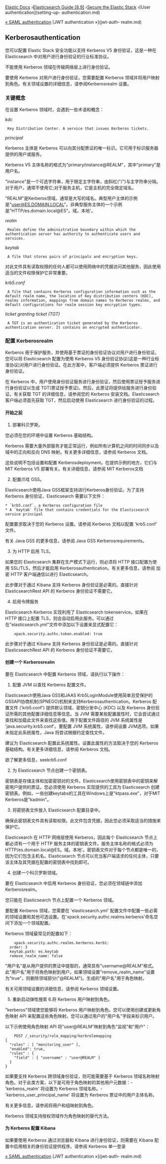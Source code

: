 

[Elastic Docs](/guide/) ›[Elasticsearch Guide [8.9]](index.md) ›[Secure the
Elastic Stack](secure-cluster.md) ›[User authentication](setting-up-
authentication.md)

[« SAML authentication](saml-realm.md) [JWT authentication »](jwt-auth-
realm.md)

## Kerberosauthentication

您可以配置 Elastic Stack 安全功能以支持 Kerberos V5 身份验证，这是一种在 Elasticsearch 中对用户进行身份验证的行业标准协议。

不能使用 Kerberos 领域在传输网络层上进行身份验证。

要使用 Kerberos 对用户进行身份验证，您需要配置 Kerberos 领域并将用户映射到角色。有关领域设置的详细信息，请参阅Kerberosrealm 设置。

### 关键概念

在设置 Kerberos 领域时，会遇到一些术语和概念：

_kdc_

     Key Distribution Center. A service that issues Kerberos tickets. 
_principal_

    

Kerberos 主体是 Kerberos 可以向其分配票证的唯一标识。它可用于标识服务器提供的用户或服务。

Kerberos V5 主体名称的格式为"primary/instance@REALM"，其中"primary"是用户名。

"instance"是一个可选字符串，用于限定主字符串，由斜杠("/")与主字符串分隔。对于用户，通常不使用它;对于服务主机，它是主机的完全限定域名。

"REALM"是Kerberos领域。通常是大写的域名。典型用户主体的示例是"user@ES.DOMAIN.LOCAL"。非典型服务主体的一个示例是"HTTP/es.domain.local@ES"。域。本地'。

_realm_

     Realms define the administrative boundary within which the authentication server has authority to authenticate users and services. 
_keytab_

     A file that stores pairs of principals and encryption keys. 

对此文件具有读取权限的任何人都可以使用网络中的凭据访问其他服务，因此使用适当的文件权限保护它非常重要。

_krb5.conf_

     A file that contains Kerberos configuration information such as the default realm name, the location of Key distribution centers (KDC), realms information, mappings from domain names to Kerberos realms, and default configurations for realm session key encryption types. 
_ticket granting ticket (TGT)_

     A TGT is an authentication ticket generated by the Kerberos authentication server. It contains an encrypted authenticator. 

### 配置 Kerberosrealm

Kerberos 用于保护服务，并使用基于票证的身份验证协议对用户进行身份验证。您可以将 Elasticsearch 配置为使用 Kerberos V5 身份验证协议(这是一种行业标准协议)对用户进行身份验证。在此方案中，客户端必须提供 Kerberos 票证进行身份验证。

在 Kerberos 中，用户使用身份验证服务进行身份验证，然后使用票证授予服务进行身份验证以生成 TGT(票证授予票证)。然后，此票证将提供给服务进行身份验证。有关获取 TGT 的详细信息，请参阅您的 Kerberos 安装文档。Elasticsearch 客户端必须首先获取 TGT，然后启动使用 Elasticsearch 进行身份验证的过程。

#### 开始之前

1. 部署科贝罗斯。

您必须在您的环境中设置 Kerberos 基础结构。

Kerberos 需要大量外部服务才能正常运行，例如所有计算机之间的时间同步以及域中的正向和反向 DNS 映射。有关更多详细信息，请参阅 Kerberos 文档。

这些说明不包括设置和配置 Kerberosdeployment。在提供示例的地方，它们与 MIT Kerberos V5 部署有关。有关详细信息，请参阅 MIT Kerberos文档

2. 配置爪哇 GSS。

Elasticsearch使用Java GSS框架支持进行Kerberos身份验证。为了支持 Kerberos 身份验证，Elasticsearch 需要以下文件：

    * `krb5.conf`, a Kerberos configuration file 
    * A `keytab` file that contains credentials for the Elasticsearch service principal 

配置要求取决于您的 Kerberos 设置。请参阅 Kerberos 文档以配置 'krb5.conf' 文件。

有关 Java GSS 的更多信息，请参阅 Java GSS Kerberosrequirements。

3. 为 HTTP 启用 TLS。

如果您的 Elasticsearch 集群在生产模式下运行，则必须将 HTTP 接口配置为使用 SSL/TLS，然后才能启用 Kerberosauthentication。有关更多信息，请参阅 加密 HTTP 客户端通信以进行 Elasticsearch。

此步骤对于通过 Kibana 支持 Kerberos 身份验证是必需的。直接针对 ElasticsearchRest API 的 Kerberos 身份验证不需要它。

4. 启用令牌服务

Elasticsearch Kerberos 实现利用了 Elasticsearch tokenservice。如果在 HTTP 接口上配置 TLS，则会自动启用此服务。可以通过在"elasticsearch.yml"文件中添加以下设置来显式配置它：

    
        xpack.security.authc.token.enabled: true

此步骤对于通过 Kibana 支持 Kerberos 身份验证是必需的。直接针对 ElasticsearchRest API 的 Kerberos 身份验证不需要它。

#### 创建一个 Kerberosrealm

要在 Elasticsearch 中配置 Kerberos 领域，请执行以下操作：

1. 配置 JVM 以查找 Kerberos 配置文件。

Elasticsearch使用Java GSS和JAAS Krb5LoginModule使用简单且受保护的GSSAPI协商机制(SPNEGO)机制来支持Kerberosauthentication。Kerberos 配置文件 ('krb5.conf') 提供默认领域、密钥分发中心 (KDC) 以及 Kerberos 身份验证所需的其他配置详细信息等信息。当 JVM 需要某些配置属性时，它会尝试通过查找和加载此文件来查找这些值。用于配置文件路径的 JVM 系统属性是 'java.security.krb5.conf'。要配置 JVM 系统属性，请参阅设置 JVM选项。如果未指定此系统属性，Java 将尝试根据约定查找文件。

建议为 Elasticsearch 配置此系统属性。设置此属性的方法取决于您的 Kerberos 基础结构。有关更多详细信息，请参阅 Kerberos 文档。

欲了解更多信息，seekrb5.conf

2. 为 Elasticsearch 节点创建一个密钥表。

密钥表是存储主体和加密密钥对的文件。Elasticsearch使用密钥表中的密钥来解密用户提供的票证。您必须使用 Kerberos 实现提供的工具为 Elasticsearch 创建密钥表。例如，一些创建keytabs的工具在Windows上是"ktpass.exe"，对于MIT Kerberos是"kadmin"。

3. 将密钥表文件放入 Elasticsearch 配置目录中。

确保此密钥表文件具有读取权限。此文件包含凭据，因此您必须采取适当的措施来保护它。

Elasticsearch 在 HTTP 网络层使用 Kerberos，因此每个 Elasticsearch 节点上都必须有一个用于 HTTP 服务主体的密钥表文件。服务主体名称的格式必须为 HTTP/es.domain.local@ES。域。本地'。密钥表文件对于每个节点都是唯一的，因为它们包含主机名。Elasticsearch 节点可以充当客户端请求的任何主体，只要该主体及其凭据在配置的密钥表中找到即可。

4. 创建一个科贝罗斯领域。

要在 Elasticsearch 中启用 Kerberos 身份验证，您必须在领域链中添加 Kerberosrealm。

您只能在 Elasticsearch 节点上配置一个 Kerberos 领域。

要配置 Kerberos 领域，您需要在 'elasticsearch.yml' 配置文件中配置一些必需的领域设置和其他可选设置。在'xpack.security.authc.realms.kerberos'命名空间下添加一个领域配置。

Kerberos 领域最常见的配置如下：

    
        xpack.security.authc.realms.kerberos.kerb1:
      order: 3
      keytab.path: es.keytab
      remove_realm_name: false

"用户名"是从用户提供的票证中提取的，通常具有"username@REALM"格式。此"用户名"用于将角色映射到用户。如果领域设置"remove_realm_name"设置为"true"，则删除领域部分("@REALM")。生成的"用户名"用于角色映射。

有关可用领域设置的详细信息，请参阅 Kerberos 领域设置。

5. 重新启动弹性搜索 6.将 Kerberos 用户映射到角色。

"kerberos"领域使您能够将 Kerberos 用户映射到角色。您可以使用创建或更新角色映射 API 来配置这些角色映射。您可以通过用户的"用户名"字段来标识用户。

以下示例使用角色映射 API 将"user@REALM"映射到角色"监视"和"用户"：

    
        POST /_security/role_mapping/kerbrolemapping
    {
      "roles" : [ "monitoring_user" ],
      "enabled": true,
      "rules" : {
        "field" : { "username" : "user@REALM" }
      }
    }

如果要支持 Kerberos 跨领域身份验证，则可能需要基于 Kerberos 领域名称映射角色。对于此类方案，以下是可用于角色映射的其他用户元数据：\-'kerberos_realm' 将设置为 Kerberos 领域名称。\-'kerberos_user_principal_name' 将设置为 Kerberos 票证中的用户主体名称。

有关更多信息，请参阅将用户和组映射到角色。

Kerberos 领域支持授权领域作为角色映射的替代方法。

#### 为 Kerberos 配置 Kibana

如果要使用 Kerberos 通过浏览器和 Kibana 进行身份验证，则需要在 Kibana 配置中启用相关的身份验证提供程序。请参阅 Kerberos 单一登录

[« SAML authentication](saml-realm.md) [JWT authentication »](jwt-auth-
realm.md)
